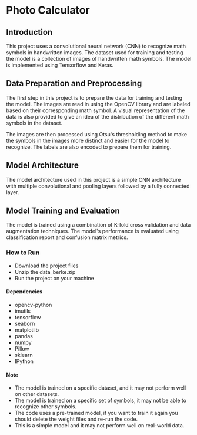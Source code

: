 
# Photo Calculator

## Introduction
This project uses a convolutional neural network (CNN) to recognize math symbols in handwritten images. The dataset used for training and testing the model is a collection of images of handwritten math symbols. The model is implemented using Tensorflow and Keras.

## Data Preparation and Preprocessing
The first step in this project is to prepare the data for training and testing the model. The images are read in using the OpenCV library and are labeled based on their corresponding math symbol. A visual representation of the data is also provided to give an idea of the distribution of the different math symbols in the dataset.

The images are then processed using Otsu's thresholding method to make the symbols in the images more distinct and easier for the model to recognize. The labels are also encoded to prepare them for training.

## Model Architecture
The model architecture used in this project is a simple CNN architecture with multiple convolutional and pooling layers followed by a fully connected layer.

## Model Training and Evaluation
The model is trained using a combination of K-fold cross validation and data augmentation techniques. The model's performance is evaluated using classification report and confusion matrix metrics.

### How to Run
- Download the project files 
 - Unzip the data_berke.zip 
- Run the project on your machine
#### Dependencies
- opencv-python
 - imutils 
 - tensorflow 
- seaborn
 - matplotlib
- pandas
- numpy
- Pillow
- sklearn
- IPython

#### Note
- The model is trained on a specific dataset, and it may not perform well on other datasets.
- The model is trained on a specific set of symbols, it may not be able to recognize other symbols.
 - The code uses a pre-trained model, if you want to train it again you should delete the weight files and re-run the code.
- This is a simple model and it may not perform well on real-world data.

